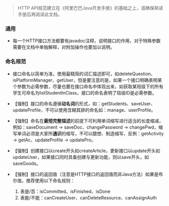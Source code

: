 > HTTP API规范建立在《阿里巴巴Java开发手册》的基础之上，请确保熟读手册后再阅读此文档。

### 通用

- 每一个HTTP接口方法都要有javadoc注释，说明接口的作用，对于特殊参数需要在文档中单独解释，对附加操作也要加以说明。



###  命名规范
- 接口命名以简单为准，使用最精简的词汇描述即可，如deleteQuestion、isPlatformManager、getUser，但是要注意的是，如果一个接口明确表明某个参数为必需参数，尽量也要在接口命名中体现出来，如获取某班级下的所有学生可命名为listStudentInClass，接口的命名表明了班级ID是必需参数。

- 【强制】接口的命名遵循**动名词**的形式，如：getStudents、saveUser、updateProfile，不可以使用含糊其辞的命名如：manage、userProfile。

- 【强制】命名在**最短完整描述**的前提下可利用单词缩写进行适当的长度缩减，例如：saveDocument -> saveDoc、changePassword -> changePwd，缩写单词必须是大家所**通识**的缩写，不可以臆想、制造缩写，反例：getActivity -> getAc、updateProfile -> updatePro。

- 【强制】创建接口以create开头如createArticle，更新接口以update开头如updateUser，如果接口同时具备创建与更新功能，则以save开头，如saveGoods。

- 【强制】接口的返回值（注意是HTTP接口的返回值而非Java方法）如果是布尔值，推荐使用以下命名规则：
   1. 表是/否：isCommitted、isFinished、isDone
   2. 表能/不能：canCreateUser、canDeleteResource、canAssignAuth



